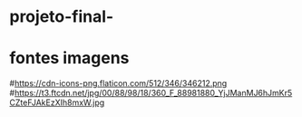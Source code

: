 # projeto-final-
# fontes imagens 
#https://cdn-icons-png.flaticon.com/512/346/346212.png
#https://t3.ftcdn.net/jpg/00/88/98/18/360_F_88981880_YjJManMJ6hJmKr5CZteFJAkEzXIh8mxW.jpg
